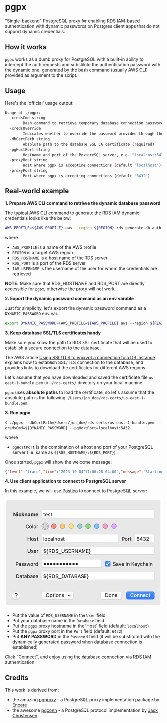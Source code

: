 # pgpx
"Single-backend" PostgreSQL proxy for enabling RDS IAM-based authentication with dynamic passwords on Postgres client apps that do not support dynamic credentials.

## How it works

`pgpx` works as a dumb proxy for PostgreSQL with a built-in ability to intercept the auth requests and substitute the authentication password with the dynamic one, generated by the bash command (usually AWS CLI) provided as argument to the script.

## Usage

Here's the 'official' usage output:

```bash
Usage of ./pgpx:
  -credsCmd string
    	Bash command to retrieve temporary database connection password
  -credsOverride
    	Indicates whether to override the password provided through the client application (default true)
  -dbCertPath string
    	Absolute path to the database SSL CA certificate (required)
  -pgHostPort string
    	Hostname and port of the PostgreSQL server, e.g. "localhost:5432" (required)
  -proxyHost string
    	Host where pgpx is accepting connections (default "localhost")
  -proxyPort string
    	Port where pgpx is accepting connections (default "6432")
```

## Real-world example

**1. Prepare AWS CLI command to retrieve the dynamic database password**

The typical AWS CLI command to generate the RDS IAM dynamic credentials looks like the below:

```bash
AWS_PROFILE=${AWS_PROFILE} aws --region ${REGION} rds generate-db-auth-token --hostname ${RDS_HOSTNAME} --port ${RDS_PORT} --username "${IAM_USERNAME}" --output text
```

where 
- `AWS_PROFILE` is a name of the AWS profile
- `REGION` is a target AWS region
- `RDS_HOSTNAME` is a host name of the RDS server
- `RDS_PORT` is a port of the RDS server
- `IAM_USERNAME` is the username of the user for whom the credentials are retrieved

**NOTE.** Make sure that RDS_HOSTNAME and RDS_PORT are directly accessible for `pgpx`, otherwise the proxy will not work.

**2. Export the dynamic password command as an env varable**

Just for simplicity, let's export the dynamic password command as a `DYNAMIC_PASSWORD` env var.

```bash
export DYNAMIC_PASSWORD=(AWS_PROFILE=${AWS_PROFILE} aws --region ${REGION} rds generate-db-auth-token --hostname ${RDS_HOSTNAME} --port ${RDS_PORT} --username "${IAM_USERNAME}" --output text)
```

**3. Keep database SSL/TLS certificates handy**

Make sure you know the path to RDS SSL certificate that will be used to establish a secure connection to the database.

The AWS article [Using SSL/TLS to encrypt a connection to a DB instance](https://docs.aws.amazon.com/AmazonRDS/latest/UserGuide/UsingWithRDS.SSL.html) explains how to establish SSL/TLS connection to the database, and provides links to download the certificates for different AWS regions.

Let's assume that you have downloaded and saved the certificate file `us-east-1-bundle.pem` to `~/rds-certs/` directory on your local machine. 

`pgpx` uses **absolute paths** to load the certificate, so let's assume that the absolute path is the following: `/Users/jon_doe/rds-certs/us-east-1-bundle.pem`.

**3. Run pgpx**

`$ ./pgpx --dbCertPath=/Users/jon_doe/rds-certs/us-east-1-bundle.pem --credsCmd=${DYNAMIC_PASSWORD} --pgHostPort=localhost:5432`

where
- `pgHostPort` is the combination of a host and port of your PostgreSQL server (i.e. same as `${RDS_HOSTNAME}:${RDS_PORT}`)

Once started, `pgpx` will show the welcome message:
```json
{"level":"trace","time":"2023-10-04T17:06:28-04:00","message":"Starting PostgreSQL proxy on localhost:6432 ..."}
```

**4. Use client application to connect to PostgreSQL server**

In this example, we will use [Postico](https://eggerapps.at/postico2/) to connect to PostgreSQL server:

![Postico DB Connection Configuration](postico-connection-configuration.png)

- Put the value of `RDS_USERNAME` in the `User` field
- Put your database name in the `Database` field
- Put the `pgpx` proxy hostname in the 'Host' field (default: `localhost`)
- Put the `pgpx` proxy port in the `Port` field (default: `6432`)
- Put **ANY PASSWORD** in the `Password` field (it will be substituted with the dynamically generated password when database connection is established)

Click "Connect", and enjoy using the database connection via RDS IAM authentication.

## Credits

This work is derived from:

* the amazing [pgproxy](https://github.com/encoredev/encore/tree/main/pkg/pgproxy) - a PostgreSQL proxy implementation package by [Encore](https://encore.dev/)
* the awesome [pgconn](https://github.com/jackc/pgconn) - a PostgreSQL protocol implementation by [Jack Christensen](https://github.com/jackc)

